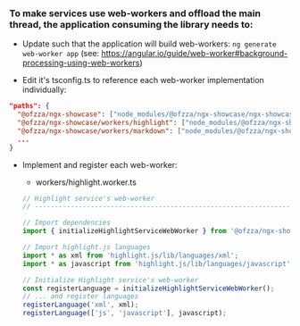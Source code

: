 ### To make services use web-workers and offload the main thread, the application consuming the library needs to:

- Update such that the application will build web-workers: `ng generate web-worker app` (see: https://angular.io/guide/web-worker#background-processing-using-web-workers)

- Edit it's tsconfig.ts to reference each web-worker implementation individually:

```json
"paths": {
  "@ofzza/ngx-showcase": ["node_modules/@ofzza/ngx-showcase/ngx-showcase", "dist/ngx-showcase"],
  "@ofzza/ngx-showcase/workers/highlight": ["node_modules/@ofzza/ngx-showcase/ngx-showcase/workers/highlight", "dist/ngx-showcase/workers/highlight"],
  "@ofzza/ngx-showcase/workers/markdown": ["node_modules/@ofzza/ngx-showcase/ngx-showcase/workers/markdown", "dist/ngx-showcase/workers/markdown"],
  ...
}
```

- Implement and register each web-worker:

  - workers/highlight.worker.ts

  ```ts
  // Highlight service's web-worker
  // ----------------------------------------------------------------------------

  // Import dependencies
  import { initializeHighlightServiceWebWorker } from '@ofzza/ngx-showcase';

  // Import highlight.js languages
  import * as xml from 'highlight.js/lib/languages/xml';
  import * as javascript from 'highlight.js/lib/languages/javascript';

  // Initialize Highlight service's web-worker
  const registerLanguage = initializeHighlightServiceWebWorker();
  // ... and register languages
  registerLanguage('xml', xml);
  registerLanguage(['js', 'javascript'], javascript);
  ```
